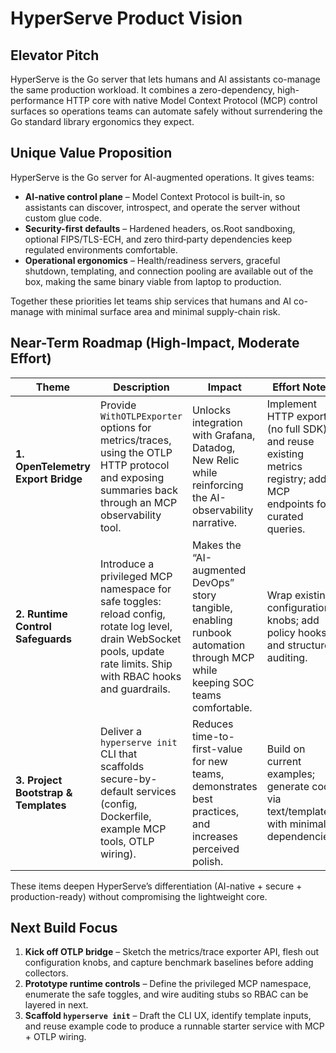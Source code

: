 # HyperServe Product Vision

## Elevator Pitch

HyperServe is the Go server that lets humans and AI assistants co-manage the same production workload. It combines a zero-dependency, high-performance HTTP core with native Model Context Protocol (MCP) control surfaces so operations teams can automate safely without surrendering the Go standard library ergonomics they expect.

## Unique Value Proposition

HyperServe is the Go server for AI-augmented operations. It gives teams:

- **AI-native control plane** – Model Context Protocol is built-in, so assistants can discover, introspect, and operate the server without custom glue code.
- **Security-first defaults** – Hardened headers, os.Root sandboxing, optional FIPS/TLS-ECH, and zero third‑party dependencies keep regulated environments comfortable.
- **Operational ergonomics** – Health/readiness servers, graceful shutdown, templating, and connection pooling are available out of the box, making the same binary viable from laptop to production.

Together these priorities let teams ship services that humans and AI co-manage with minimal surface area and minimal supply-chain risk.

## Near-Term Roadmap (High-Impact, Moderate Effort)

| Theme | Description | Impact | Effort Notes |
|-------|-------------|--------|--------------|
| **1. OpenTelemetry Export Bridge** | Provide `WithOTLPExporter` options for metrics/traces, using the OTLP HTTP protocol and exposing summaries back through an MCP observability tool. | Unlocks integration with Grafana, Datadog, New Relic while reinforcing the AI-observability narrative. | Implement HTTP exporter (no full SDK) and reuse existing metrics registry; add MCP endpoints for curated queries. |
| **2. Runtime Control Safeguards** | Introduce a privileged MCP namespace for safe toggles: reload config, rotate log level, drain WebSocket pools, update rate limits. Ship with RBAC hooks and guardrails. | Makes the “AI-augmented DevOps” story tangible, enabling runbook automation through MCP while keeping SOC teams comfortable. | Wrap existing configuration knobs; add policy hooks and structured auditing. |
| **3. Project Bootstrap & Templates** | Deliver a `hyperserve init` CLI that scaffolds secure-by-default services (config, Dockerfile, example MCP tools, OTLP wiring). | Reduces time-to-first-value for new teams, demonstrates best practices, and increases perceived polish. | Build on current examples; generate code via text/template with minimal dependencies. |

These items deepen HyperServe’s differentiation (AI-native + secure + production-ready) without compromising the lightweight core.

## Next Build Focus

1. **Kick off OTLP bridge** – Sketch the metrics/trace exporter API, flesh out configuration knobs, and capture benchmark baselines before adding collectors.
2. **Prototype runtime controls** – Define the privileged MCP namespace, enumerate the safe toggles, and wire auditing stubs so RBAC can be layered in next.
3. **Scaffold `hyperserve init`** – Draft the CLI UX, identify template inputs, and reuse example code to produce a runnable starter service with MCP + OTLP wiring.
